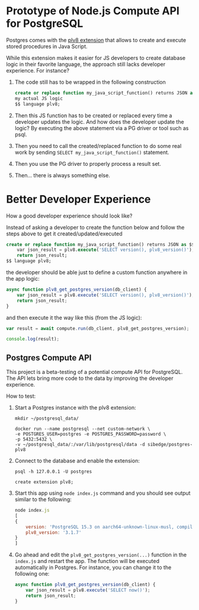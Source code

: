 # Prototype of Node.js Compute API for PostgreSQL

Postgres comes with the [plv8 extension](https://github.com/plv8/plv8) that allows to create and execute stored procedures in Java Script.

While this extension makes it easier for JS developers to create database logic in their favorite language, the approach still lacks developer experience. For instance?

1. The code still has to be wrapped in the following construction
    ```sql
    create or replace function my_java_script_function() returns JSON as $$
    my actual JS logic
    $$ language plv8;
    ```

2. Then this JS function has to be created or replaced every time a developer updates the logic. And how does the developer update the logic? By executing the above statement via a PG driver or tool such as psql.

3. Then you need to call the created/replaced function to do some real work by sending  `SELECT my_java_script_function()` statement.

4. Then you use the PG driver to properly process a result set.

5. Then... there is always something else.


# Better Developer Experience 

How a good developer experience should look like?

Instead of asking a developer to create the function below and follow the steps above to get it created/updated/executed

```sql
create or replace function my_java_script_function() returns JSON as $$
    var json_result = plv8.execute('SELECT version(), plv8_version()');
    return json_result;
$$ language plv8;
```

the developer should be able just to define a custom function anywhere in the app logic:
```javascript
async function plv8_get_postgres_version(db_client) {
    var json_result = plv8.execute('SELECT version(), plv8_version()');
    return json_result;
}
```

and then execute it the way like this (from the JS logic):
```javascript
var result = await compute.run(db_client, plv8_get_postgres_version);

console.log(result);
```

## Postgres Compute API

This project is a beta-testing of a potential compute API for PostgreSQL. The API lets bring more code to the data by improving the developer experience.

How to test:

1. Start a Postgres instance with the plv8 extension:
    ```shell
    mkdir ~/postgresql_data/

    docker run --name postgresql --net custom-network \
    -e POSTGRES_USER=postgres -e POSTGRES_PASSWORD=password \
    -p 5432:5432 \
    -v ~/postgresql_data/:/var/lib/postgresql/data -d sibedge/postgres-plv8
    ```

2. Connect to the database and enable the extension:
    ```shell
    psql -h 127.0.0.1 -U postgres

    create extension plv8;
    ```

3. Start this app using `node index.js` command and you should see output similar to the following:
    ```javascript
    node index.js
    [
    {
        version: 'PostgreSQL 15.3 on aarch64-unknown-linux-musl, compiled by gcc (Alpine 12.2.1_git20220924-r4) 12.2.1 20220924, 64-bit',
        plv8_version: '3.1.7'
    }
    ]
    ```

4. Go ahead and edit the `plv8_get_postgres_version(...)` function in the `index.js` and restart the app. The function will be executed automatically in Postgres. For instance, you can change it to the following one:
    ```javascript
    async function plv8_get_postgres_version(db_client) {
        var json_result = plv8.execute('SELECT now()');
        return json_result;
    }
    ```
